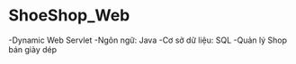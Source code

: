 # ShoeShop_Web
  -Dynamic Web Servlet
  -Ngôn ngữ: Java
  -Cơ sở dữ liệu: SQL
  -Quản lý Shop bán giày dép
